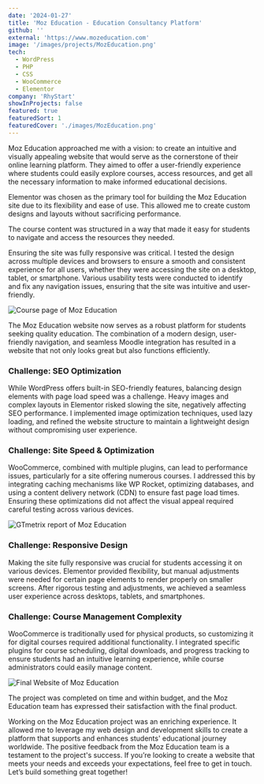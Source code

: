 ```yaml
---
date: '2024-01-27'
title: 'Moz Education - Education Consultancy Platform'
github: ''
external: 'https://www.mozeducation.com'
image: '/images/projects/MozEducation.png'
tech:
  - WordPress
  - PHP
  - CSS
  - WooCommerce
  - Elementor
company: 'RhyStart'
showInProjects: false
featured: true
featuredSort: 1
featuredCover: './images/MozEducation.png'
---
```


Moz Education approached me with a vision: to create an intuitive and visually appealing website that would serve as the cornerstone of their online learning platform. They aimed to offer a user-friendly experience where students could easily explore courses, access resources, and get all the necessary information to make informed educational decisions.

Elementor was chosen as the primary tool for building the Moz Education site due to its flexibility and ease of use. This allowed me to create custom designs and layouts without sacrificing performance.

The course content was structured in a way that made it easy for students to navigate and access the resources they needed.

Ensuring the site was fully responsive was critical. I tested the design across multiple devices and browsers to ensure a smooth and consistent experience for all users, whether they were accessing the site on a desktop, tablet, or smartphone. Various usability tests were conducted to identify and fix any navigation issues, ensuring that the site was intuitive and user-friendly.

![Course page of Moz Education](/images/projects/MozEducation2.png)

The Moz Education website now serves as a robust platform for students seeking quality education. The combination of a modern design, user-friendly navigation, and seamless Moodle integration has resulted in a website that not only looks great but also functions efficiently.

### Challenge: SEO Optimization

While WordPress offers built-in SEO-friendly features, balancing design elements with page load speed was a challenge. Heavy images and complex layouts in Elementor risked slowing the site, negatively affecting SEO performance. I implemented image optimization techniques, used lazy loading, and refined the website structure to maintain a lightweight design without compromising user experience.

### Challenge: Site Speed & Optimization

WooCommerce, combined with multiple plugins, can lead to performance issues, particularly for a site offering numerous courses. I addressed this by integrating caching mechanisms like WP Rocket, optimizing databases, and using a content delivery network (CDN) to ensure fast page load times. Ensuring these optimizations did not affect the visual appeal required careful testing across various devices.

![GTmetrix report of Moz Education](/images/projects/MozEducation3.png)

### Challenge: Responsive Design

Making the site fully responsive was crucial for students accessing it on various devices. Elementor provided flexibility, but manual adjustments were needed for certain page elements to render properly on smaller screens. After rigorous testing and adjustments, we achieved a seamless user experience across desktops, tablets, and smartphones.

### Challenge: Course Management Complexity

WooCommerce is traditionally used for physical products, so customizing it for digital courses required additional functionality. I integrated specific plugins for course scheduling, digital downloads, and progress tracking to ensure students had an intuitive learning experience, while course administrators could easily manage content.

![Final Website of Moz Education](/images/projects/MozEducation1.png)

The project was completed on time and within budget, and the Moz Education team has expressed their satisfaction with the final product.

Working on the Moz Education project was an enriching experience. It allowed me to leverage my web design and development skills to create a platform that supports and enhances students' educational journey worldwide. The positive feedback from the Moz Education team is a testament to the project's success.
If you’re looking to create a website that meets your needs and exceeds your expectations, feel free to get in touch. Let’s build something great together!
